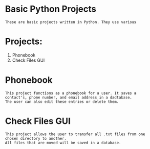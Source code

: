   #  Basic Python Projects
    These are basic projects written in Python. They use various 


  # Projects:
   1. Phonebook
   2. Check Files GUI

  # Phonebook 
    This project functions as a phonebook for a user. It saves a contact's, phone number, and email address in a dadtabase. 
    The user can also edit these entries or delete them.


  # Check Files GUI
    This project allows the user to transfer all .txt files from one chosen directory to another.
    All files that are moved will be saved in a database.
